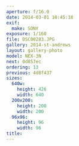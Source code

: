 ```yaml
---
aperture: f/16.0
date: 2014-03-01 10:45:18
exif:
  make: SONY
exposure: 1/160
file: DSC00283.JPG
gallery: 2014-st-andrews
layout: gallery-photo
model: NEX-3N
next: 0d857ec
ordering: 13
previous: 4d8f437
sizes:
  640w:
    height: 426
    width: 640
  200x200:
    height: 200
    width: 200
  96x96:
    height: 96
    width: 96
title: 
---
```

